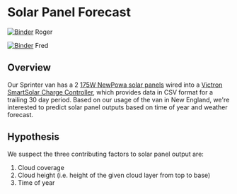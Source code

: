 # Solar Panel Forecast

[![Binder](https://mybinder.org/badge_logo.svg)](https://mybinder.org/v2/gh/rogeramitchell/solar-panel-forecast/master?urlpath=lab) Roger

[![Binder](https://mybinder.org/badge_logo.svg)](https://mybinder.org/v2/gh/fm75/solar-panel-forecast/master?urlpath=lab) Fred

## Overview 

Our Sprinter van has a 2 [175W NewPowa solar panels](https://www.newpowa.com/products/newpowa-175w-12v-monocrystalline-high-efficiency-solar-panel) wired into a [Victron SmartSolar Charge Controller](https://www.victronenergy.com/solar-charge-controllers/smartsolar-100-30-100-50), which provides data in CSV format for a trailing 30 day period. Based on our usage of the van in New England, we're interested to predict solar panel outputs based on time of year and weather forecast.

## Hypothesis

We suspect the three contributing factors to solar panel output are:

1. Cloud coverage
1. Cloud height (i.e. height of the given cloud layer from top to base)
1. Time of year
